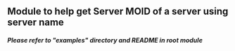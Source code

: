 ## Module to help get Server MOID of a server using server name
##### Please refer to "examples" directory and README in root module
